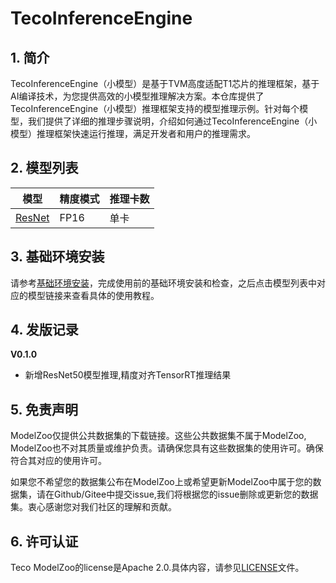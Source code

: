 # TecoInferenceEngine
## 1. 简介
TecoInferenceEngine（小模型）是基于TVM高度适配T1芯片的推理框架，基于AI编译技术，为您提供高效的小模型推理解决方案。本仓库提供了TecoInferenceEngine（小模型）推理框架支持的模型推理示例。针对每个模型，我们提供了详细的推理步骤说明，介绍如何通过TecoInferenceEngine（小模型）推理框架快速运行推理，满足开发者和用户的推理需求。

## 2. 模型列表

| 模型 | 精度模式 | 推理卡数 |
| ------------- | ------------- | ------------- |
|[ResNet](./example/classification/resnet/README.md) | FP16 | 单卡 |

## 3. 基础环境安装

请参考[基础环境安装](./doc/Environment.md)，完成使用前的基础环境安装和检查，之后点击模型列表中对应的模型链接来查看具体的使用教程。

## 4. 发版记录


**V0.1.0**
- 新增ResNet50模型推理,精度对齐TensorRT推理结果

## 5. 免责声明
ModelZoo仅提供公共数据集的下载链接。这些公共数据集不属于ModelZoo, ModelZoo也不对其质量或维护负责。请确保您具有这些数据集的使用许可。确保符合其对应的使用许可。

如果您不希望您的数据集公布在ModelZoo上或希望更新ModelZoo中属于您的数据集，请在Github/Gitee中提交issue,我们将根据您的issue删除或更新您的数据集。衷心感谢您对我们社区的理解和贡献。


## 6. 许可认证
Teco ModelZoo的license是Apache 2.0.具体内容，请参见[LICENSE](../LICENSE)文件。